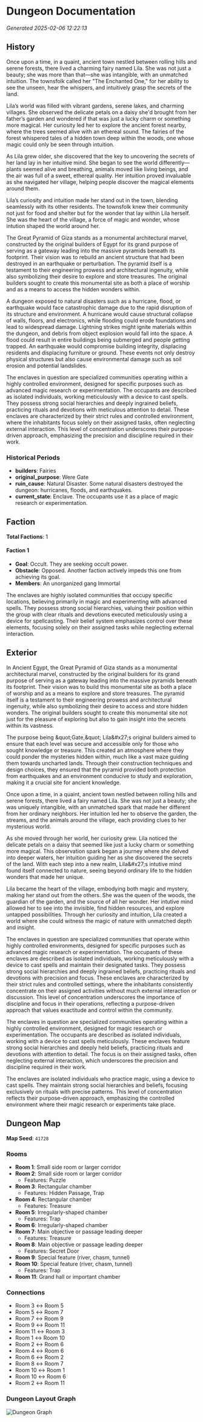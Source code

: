 # Dungeon Documentation

*Generated 2025-02-06 12:22:13*

## History

Once upon a time, in a quaint, ancient town nestled between rolling hills and serene forests, there lived a charming fairy named Lila. She was not just a beauty; she was more than that—she was intangible, with an unmatched intuition. The townsfolk called her &quot;The Enchanted One,&quot; for her ability to see the unseen, hear the whispers, and intuitively grasp the secrets of the land.  

Lila’s world was filled with vibrant gardens, serene lakes, and charming villages. She observed the delicate petals on a daisy she&#x27;d brought from her father’s garden and wondered if that was just a lucky charm or something more magical. Her curiosity led her to explore the ancient forest nearby, where the trees seemed alive with an ethereal sound. The fairies of the forest whispered tales of a hidden town deep within the woods, one whose magic could only be seen through intuition.

As Lila grew older, she discovered that the key to uncovering the secrets of her land lay in her intuitive mind. She began to see the world differently—plants seemed alive and breathing, animals moved like living beings, and the air was full of a sweet, ethereal quality. Her intuition proved invaluable as she navigated her village, helping people discover the magical elements around them.  

Lila’s curiosity and intuition made her stand out in the town, blending seamlessly with its other residents. The townsfolk knew their community not just for food and shelter but for the wonder that lay within Lila herself. She was the heart of the village, a force of magic and wonder, whose intution shaped the world around her.



The Great Pyramid of Giza stands as a monumental architectural marvel, constructed by the original builders of Egypt for its grand purpose of serving as a gateway leading into the massive pyramids beneath its footprint. Their vision was to rebuild an ancient structure that had been destroyed in an earthquake or perturbation. The pyramid itself is a testament to their engineering prowess and architectural ingenuity, while also symbolizing their desire to explore and store treasures. The original builders sought to create this monumental site as both a place of worship and as a means to access the hidden wonders within.



A dungeon exposed to natural disasters such as a hurricane, flood, or earthquake would face catastrophic damage due to the rapid disruption of its structure and environment. A hurricane would cause structural collapse of walls, floors, and electronics, while flooding could erode foundations and lead to widespread damage. Lightning strikes might ignite materials within the dungeon, and debris from object explosion would fall into the space. A flood could result in entire buildings being submerged and people getting trapped. An earthquake would compromise building integrity, displacing residents and displacing furniture or ground. These events not only destroy physical structures but also cause environmental damage such as soil erosion and potential landslides.



The enclaves in question are specialized communities operating within a highly controlled environment, designed for specific purposes such as advanced magic research or experimentation. The occupants are described as isolated individuals, working meticulously with a device to cast spells. They possess strong social hierarchies and deeply ingrained beliefs, practicing rituals and devotions with meticulous attention to detail. These enclaves are characterized by their strict rules and controlled environment, where the inhabitants focus solely on their assigned tasks, often neglecting external interaction. This level of concentration underscores their purpose-driven approach, emphasizing the precision and discipline required in their work.

### Historical Periods
- **builders**: Fairies
- **original_purpose**: Were Gate
- **ruin_cause**: Natural Disaster. Some natural disasters destroyed the dungeon: hurricanes, floods, and earthquakes.
- **current_state**: Enclave. The occupants use it as a place of magic research or experimentation.

## Faction

**Total Factions**: 1

#### Faction 1
- **Goal**: Occult. They are seeking occult power.
- **Obstacle**: Opposed. Another faction actively impeds this one from achieving its goal.
- **Members**: An unorganized gang Immortal

The enclaves are highly isolated communities that occupy specific locations, believing primarily in magic and experimenting with advanced spells. They possess strong social hierarchies, valuing their position within the group with clear rituals and devotions executed meticulously using a device for spellcasting. Their belief system emphasizes control over these elements, focusing solely on their assigned tasks while neglecting external interaction.

## Exterior

In Ancient Egypt, the Great Pyramid of Giza stands as a monumental architectural marvel, constructed by the original builders for its grand purpose of serving as a gateway leading into the massive pyramids beneath its footprint. Their vision was to build this monumental site as both a place of worship and as a means to explore and store treasures. The pyramid itself is a testament to their engineering prowess and architectural ingenuity, while also symbolizing their desire to access and store hidden wonders. The original builders sought to create this monumental site not just for the pleasure of exploring but also to gain insight into the secrets within its vastness.

The purpose being &amp;quot;Gate,&amp;quot; Lila&amp;#x27;s original builders aimed to ensure that each level was secure and accessible only for those who sought knowledge or treasure. This created an atmosphere where they could ponder the mysteries hidden within, much like a vast maze guiding them towards uncharted lands. Through their construction techniques and design choices, they ensured that the pyramid provided both protection from earthquakes and an environment conducive to study and exploration, making it a crucial site for ancient knowledge.

Once upon a time, in a quaint, ancient town nestled between rolling hills and serene forests, there lived a fairy named Lila. She was not just a beauty; she was uniquely intangible, with an unmatched spark that made her different from her ordinary neighbors. Her intuition led her to observe the garden, the streams, and the animals around the village, each providing clues to her mysterious world.

As she moved through her world, her curiosity grew. Lila noticed the delicate petals on a daisy that seemed like just a lucky charm or something more magical. This observation spark began a journey where she delved into deeper waters, her intuition guiding her as she discovered the secrets of the land. With each step into a new realm, Lila&amp;#x27;s intutive mind found itself connected to nature, seeing beyond ordinary life to the hidden wonders that made her unique.

Lila became the heart of the village, embodying both magic and mystery, making her stand out from the others. She was the queen of the woods, the guardian of the garden, and the source of all her wonder. Her intutive mind allowed her to see into the invisible, find hidden resources, and explore untapped possibilities. Through her curiosity and intuition, Lila created a world where she could witness the magic of nature with unmatched depth and insight.

The enclaves in question are specialized communities that operate within highly controlled environments, designed for specific purposes such as advanced magic research or experimentation. The occupants of these enclaves are described as isolated individuals, working meticulously with a device to cast spells and maintain their designated tasks. They possess strong social hierarchies and deeply ingrained beliefs, practicing rituals and devotions with precision and focus. These enclaves are characterized by their strict rules and controlled settings, where the inhabitants consistently concentrate on their assigned activities without much external interaction or discussion. This level of concentration underscores the importance of discipline and focus in their operations, reflecting a purpose-driven approach that values exactitude and control within the community.

The enclaves in question are specialized communities operating within a highly controlled environment, designed for magic research or experimentation. The occupants are described as isolated individuals, working with a device to cast spells meticulously. These enclaves feature strong social hierarchies and deeply held beliefs, practicing rituals and devotions with attention to detail. The focus is on their assigned tasks, often neglecting external interaction, which underscores the precision and discipline required in their work.

The enclaves are isolated individuals who practice magic, using a device to cast spells. They maintain strong social hierarchies and beliefs, focusing exclusively on rituals with precise patterns. This level of concentration reflects their purpose-driven approach, emphasizing the controlled environment where their magic research or experiments take place.

## Dungeon Map

**Map Seed**: `41728`

### Rooms
- **Room 1**: Small side room or larger corridor
- **Room 2**: Small side room or larger corridor
  - Features: Puzzle
- **Room 3**: Rectangular chamber
  - Features: Hidden Passage, Trap
- **Room 4**: Rectangular chamber
  - Features: Treasure
- **Room 5**: Irregularly-shaped chamber
  - Features: Trap
- **Room 6**: Irregularly-shaped chamber
- **Room 7**: Main objective or passage leading deeper
  - Features: Treasure
- **Room 8**: Main objective or passage leading deeper
  - Features: Secret Door
- **Room 9**: Special feature (river, chasm, tunnel)
- **Room 10**: Special feature (river, chasm, tunnel)
  - Features: Trap
- **Room 11**: Grand hall or important chamber

### Connections
- Room 3 ↔ Room 5
- Room 5 ↔ Room 7
- Room 7 ↔ Room 9
- Room 9 ↔ Room 11
- Room 11 ↔ Room 3
- Room 1 ↔ Room 10
- Room 2 ↔ Room 6
- Room 4 ↔ Room 6
- Room 6 ↔ Room 2
- Room 8 ↔ Room 7
- Room 10 ↔ Room 1
- Room 10 ↔ Room 6
- Room 2 ↔ Room 11

### Dungeon Layout Graph
![Dungeon Graph](dungeon_graph.png)


